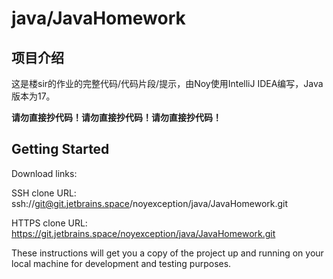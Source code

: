 # java/JavaHomework

## 项目介绍

这是楼sir的作业的完整代码/代码片段/提示，由Noy使用IntelliJ IDEA编写，Java版本为17。

**请勿直接抄代码！请勿直接抄代码！请勿直接抄代码！**

## Getting Started

Download links:

SSH clone URL: ssh://git@git.jetbrains.space/noyexception/java/JavaHomework.git

HTTPS clone URL: https://git.jetbrains.space/noyexception/java/JavaHomework.git



These instructions will get you a copy of the project up and running on your local machine for development and testing purposes.
